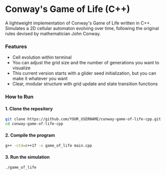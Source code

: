 # Conway's Game of Life (C++)

A lightweight implementation of Conway's Game of Life written in C++. Simulates a 2D cellular automaton evolving over time, following the original rules devised by mathematician John Conway.

### Features
- Cell evolution within terminal
- You can adjust the grid size and the number of generations you want to visualize
- This current version starts with a glider seed initialization, but you can make it whatever you want
- Clear, modular structure with grid update and state transition functions

### How to Run

#### 1. Clone the repository
```bash
git clone https://github.com/YOUR_USERNAME/conway-game-of-life-cpp.git
cd conway-game-of-life-cpp
```

#### 2. Compile the program
```bash
g++ -std=c++17 -o game_of_life main.cpp
```

#### 3. Run the simulation
```bash
./game_of_life
```
